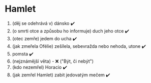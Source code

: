 # Hamlet
1. (děj se odehrává v) dánsko ✔️
2. (o smrti otce a způsobu ho informuje) duch jeho otce ✔️
3. (otec zemře) jedem do ucha ✔️
4. (jak zmeřela Ofélie) zešílela, sebevražda nebo nehoda, utone ✔️
5. pomsta ✔️
6. (nejznámější věta) - ❌ ("Být, či nebýt")
7. (kdo nezemřel) Horacio ✔️ 
8. (jak zemřel Hamlet) zabit jedovatým mečem ✔️
